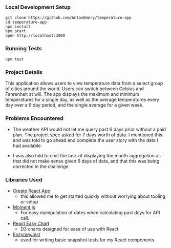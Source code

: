 ### Local Development Setup
````
git clone https://github.com/AntonEmery/temperature-app
cd temperature-app
npm install
npm start
open http://localhost:3000
````

### Running Tests
````
npm test
````

### Project Details
  This application allows users to view temperature data from a select group of cities around the world. Users can switch between Celsius and Fahrenheit at will. The app displays the maximum and minimum temperatures for a single day, as well as the average temperatures every day over a 6 day period, and the single average for a given week.

### Problems Encountered
  - The weather API would not let me query past 6 days prior without a paid plan. The project spec asked for 7 days worth of data. I mentioned this and was told to go ahead and complete the user story with the data I had available.

  - I was also told to omit the task of displaying the month aggregation as that did not make sense given 6 days of data, and that this was being corrected in the challenge.

### Libraries Used
- [Create React App](https://github.com/facebookincubator/create-react-app)
  - this allowed me to get started quickly without worrying about tooling or setup
- [Moment.js](https://momentjs.com/)
  - For easy manipulation of dates when calculating past days for API call.
- [React Easy Chart](https://rma-consulting.github.io/react-easy-chart/)
  - D3 charts designed for ease of use with React
- [Enzyme](http://airbnb.io/enzyme/docs/installation/index.html)/[Jest](https://github.com/facebook/create-react-app/blob/master/packages/react-scripts/template/README.md#running-tests)
  - used for writing basic snapshot tests for my React components

